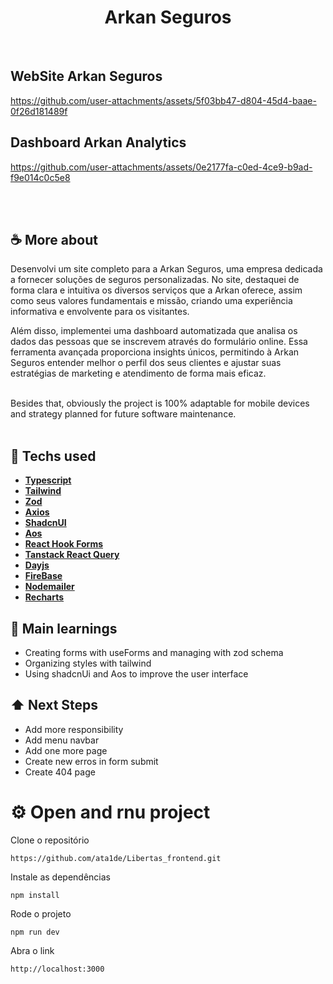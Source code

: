 <h1 align=center>Arkan Seguros</h1>

<br>

 ## WebSite Arkan Seguros
 

https://github.com/user-attachments/assets/5f03bb47-d804-45d4-baae-0f26d181489f



## Dashboard Arkan Analytics



https://github.com/user-attachments/assets/0e2177fa-c0ed-4ce9-b9ad-f9e014c0c5e8


<br>
<br>

## ☕ More about 
Desenvolvi um site completo para a Arkan Seguros, uma empresa dedicada a fornecer soluções de seguros personalizadas. No site, destaquei de forma clara e intuitiva os diversos serviços que a Arkan oferece, assim como seus valores fundamentais e missão, criando uma experiência informativa e envolvente para os visitantes.

Além disso, implementei uma dashboard automatizada que analisa os dados das pessoas que se inscrevem através do formulário online. Essa ferramenta avançada proporciona insights únicos, permitindo à Arkan Seguros entender melhor o perfil dos seus clientes e ajustar suas estratégias de marketing e atendimento de forma mais eficaz.

<br>
Besides that, obviously the project is 100% adaptable for mobile devices and strategy planned for future software maintenance.

<br> 
<br> 


## 🚀 Techs used 
* **[ Typescript ](https://www.typescriptlang.org/)**
* **[ Tailwind ](https://tailwindcss.com/)**
* **[ Zod ](https://zod.dev/)**
* **[ Axios ](https://axios-http.com/ptbr/docs/intro)**
* **[ ShadcnUI ](https://ui.shadcn.com/)**
* **[ Aos ](https://michalsnik.github.io/aos/)**
* **[ React Hook Forms ](https://react-hook-form.com/)**
* **[ Tanstack React Query ](https://tanstack.com/)**
* **[ Dayjs ](https://day.js.org/)**
* **[ FireBase ](https://firebase.google.com/?hl=pt)**
* **[ Nodemailer ](https://nodemailer.com/)**
* **[ Recharts ](https://recharts.org/en-US/)**



## 📝 Main learnings
* Creating forms with useForms and managing with zod schema
* Organizing styles with tailwind
* Using shadcnUi and Aos to improve the user interface 

## ⬆ Next Steps
* Add more responsibility
* Add menu navbar
* Add one more page
* Create new erros in form submit
* Create 404 page

# ⚙️ Open and rnu project
Clone o repositório
```
https://github.com/ata1de/Libertas_frontend.git
```
Instale as dependências
```
npm install
```
Rode o projeto
```
npm run dev
```
Abra o link
```
http://localhost:3000
```
